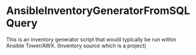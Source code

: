 # AnsibleInventoryGeneratorFromSQLQuery
This is an inventory generator script that would typically be run within Ansible Tower/AWX. (Inventory source which is a project)
